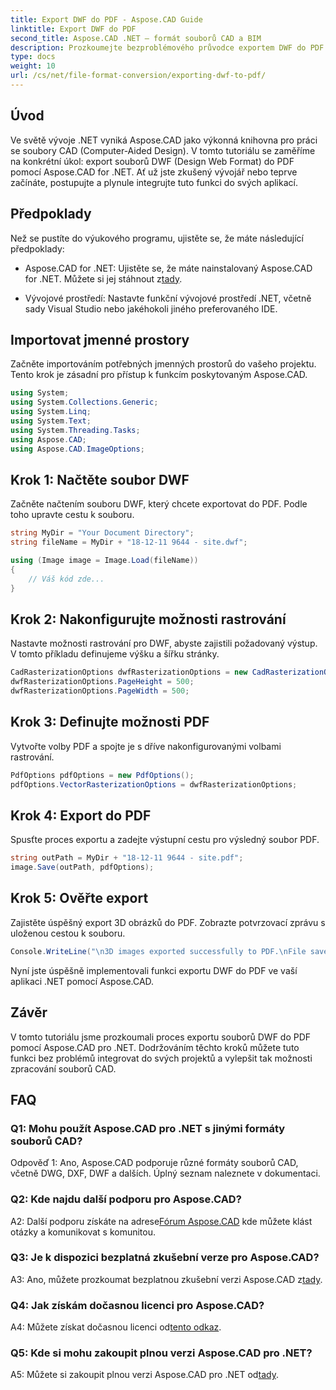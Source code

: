 ```yaml
---
title: Export DWF do PDF - Aspose.CAD Guide
linktitle: Export DWF do PDF
second_title: Aspose.CAD .NET – formát souborů CAD a BIM
description: Prozkoumejte bezproblémového průvodce exportem DWF do PDF pomocí Aspose.CAD pro .NET. Vylepšete své možnosti zpracování souborů CAD bez námahy.
type: docs
weight: 10
url: /cs/net/file-format-conversion/exporting-dwf-to-pdf/
---
```

## Úvod

Ve světě vývoje .NET vyniká Aspose.CAD jako výkonná knihovna pro práci se soubory CAD (Computer-Aided Design). V tomto tutoriálu se zaměříme na konkrétní úkol: export souborů DWF (Design Web Format) do PDF pomocí Aspose.CAD for .NET. Ať už jste zkušený vývojář nebo teprve začínáte, postupujte a plynule integrujte tuto funkci do svých aplikací.

## Předpoklady

Než se pustíte do výukového programu, ujistěte se, že máte následující předpoklady:

-  Aspose.CAD for .NET: Ujistěte se, že máte nainstalovaný Aspose.CAD for .NET. Můžete si jej stáhnout z[tady](https://releases.aspose.com/cad/net/).

- Vývojové prostředí: Nastavte funkční vývojové prostředí .NET, včetně sady Visual Studio nebo jakéhokoli jiného preferovaného IDE.

## Importovat jmenné prostory

Začněte importováním potřebných jmenných prostorů do vašeho projektu. Tento krok je zásadní pro přístup k funkcím poskytovaným Aspose.CAD.

```csharp
using System;
using System.Collections.Generic;
using System.Linq;
using System.Text;
using System.Threading.Tasks;
using Aspose.CAD;
using Aspose.CAD.ImageOptions;
```

## Krok 1: Načtěte soubor DWF

Začněte načtením souboru DWF, který chcete exportovat do PDF. Podle toho upravte cestu k souboru.

```csharp
string MyDir = "Your Document Directory";
string fileName = MyDir + "18-12-11 9644 - site.dwf";

using (Image image = Image.Load(fileName))
{
    // Váš kód zde...
}
```

## Krok 2: Nakonfigurujte možnosti rastrování

Nastavte možnosti rastrování pro DWF, abyste zajistili požadovaný výstup. V tomto příkladu definujeme výšku a šířku stránky.

```csharp
CadRasterizationOptions dwfRasterizationOptions = new CadRasterizationOptions();
dwfRasterizationOptions.PageHeight = 500;
dwfRasterizationOptions.PageWidth = 500;
```

## Krok 3: Definujte možnosti PDF

Vytvořte volby PDF a spojte je s dříve nakonfigurovanými volbami rastrování.

```csharp
PdfOptions pdfOptions = new PdfOptions();
pdfOptions.VectorRasterizationOptions = dwfRasterizationOptions;
```

## Krok 4: Export do PDF

Spusťte proces exportu a zadejte výstupní cestu pro výsledný soubor PDF.

```csharp
string outPath = MyDir + "18-12-11 9644 - site.pdf";
image.Save(outPath, pdfOptions);
```

## Krok 5: Ověřte export

Zajistěte úspěšný export 3D obrázků do PDF. Zobrazte potvrzovací zprávu s uloženou cestou k souboru.

```csharp
Console.WriteLine("\n3D images exported successfully to PDF.\nFile saved at " + MyDir);
```

Nyní jste úspěšně implementovali funkci exportu DWF do PDF ve vaší aplikaci .NET pomocí Aspose.CAD.

## Závěr

V tomto tutoriálu jsme prozkoumali proces exportu souborů DWF do PDF pomocí Aspose.CAD pro .NET. Dodržováním těchto kroků můžete tuto funkci bez problémů integrovat do svých projektů a vylepšit tak možnosti zpracování souborů CAD.

## FAQ

### Q1: Mohu použít Aspose.CAD pro .NET s jinými formáty souborů CAD?

Odpověď 1: Ano, Aspose.CAD podporuje různé formáty souborů CAD, včetně DWG, DXF, DWF a dalších. Úplný seznam naleznete v dokumentaci.

### Q2: Kde najdu další podporu pro Aspose.CAD?

 A2: Další podporu získáte na adrese[Fórum Aspose.CAD](https://forum.aspose.com/c/cad/19) kde můžete klást otázky a komunikovat s komunitou.

### Q3: Je k dispozici bezplatná zkušební verze pro Aspose.CAD?

 A3: Ano, můžete prozkoumat bezplatnou zkušební verzi Aspose.CAD z[tady](https://releases.aspose.com/).

### Q4: Jak získám dočasnou licenci pro Aspose.CAD?

 A4: Můžete získat dočasnou licenci od[tento odkaz](https://purchase.aspose.com/temporary-license/).

### Q5: Kde si mohu zakoupit plnou verzi Aspose.CAD pro .NET?

 A5: Můžete si zakoupit plnou verzi Aspose.CAD pro .NET od[tady](https://purchase.aspose.com/buy).